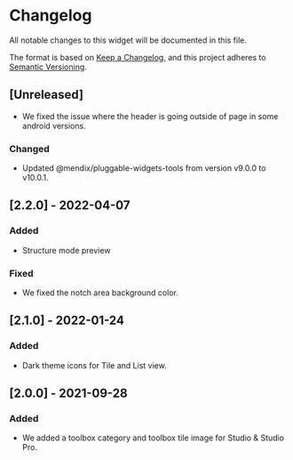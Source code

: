 # Changelog

All notable changes to this widget will be documented in this file.

The format is based on [Keep a Changelog](https://keepachangelog.com/en/1.0.0/), and this project adheres to [Semantic Versioning](https://semver.org/spec/v2.0.0.html).

## [Unreleased]

- We fixed the issue where the header is going outside of page in some android versions.

### Changed

-   Updated @mendix/pluggable-widgets-tools from version v9.0.0 to v10.0.1.

## [2.2.0] - 2022-04-07

### Added

-   Structure mode preview

### Fixed

-   We fixed the notch area background color.

## [2.1.0] - 2022-01-24

### Added

-   Dark theme icons for Tile and List view.

## [2.0.0] - 2021-09-28

### Added

-   We added a toolbox category and toolbox tile image for Studio & Studio Pro.
